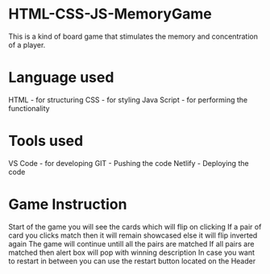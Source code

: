 # HTML-CSS-JS-MemoryGame
This is a kind of board game that stimulates the memory and concentration of a player.

# Language used
HTML - for structuring
CSS - for styling
Java Script - for performing the functionality

# Tools used
VS Code - for developing
GIT - Pushing the code
Netlify - Deploying the code

# Game Instruction
Start of the game you will see the cards which will flip on clicking
If a pair of card you clicks match then it will remain showcased else it will flip inverted again
The game will continue untill all the pairs are matched
If all pairs are matched then alert box will pop with winning description
In case you want to restart in between you can use the restart button located on the Header
